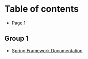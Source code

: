 # Table of contents

* [Page 1](README.md)

## Group 1

* [Spring Framework Documentation](group-1/spring-framework-documentation.md)
